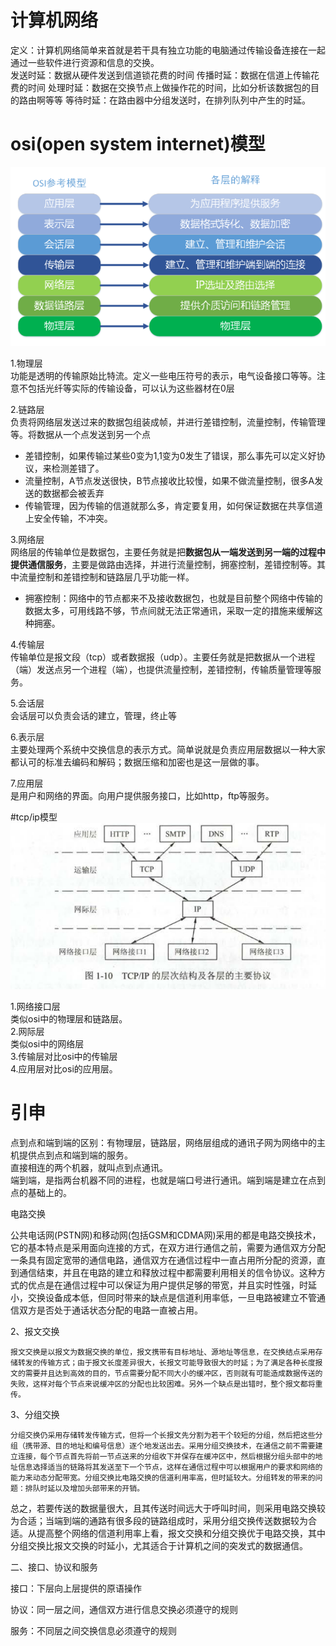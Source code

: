 # 计算机网络
定义：计算机网络简单来首就是若干具有独立功能的电脑通过传输设备连接在一起通过一些软件进行资源和信息的交换。  
发送时延：数据从硬件发送到信道锁花费的时间
传播时延：数据在信道上传输花费的时间
处理时延：数据在交换节点上做操作花的时间，比如分析该数据包的目的路由啊等等
等待时延：在路由器中分组发送时，在排列队列中产生的时延。  

# osi(open system internet)模型
![osi](https://github.com/781303842/Mainstudy/blob/master/ALLIMG/osi%E6%A8%A1%E5%9E%8B.png)  

1.物理层  
功能是透明的传输原始比特流。定义一些电压符号的表示，电气设备接口等等。注意不包括光纤等实际的传输设备，可以认为这些器材在0层

2.链路层  
负责将网络层发送过来的数据包组装成帧，并进行差错控制，流量控制，传输管理等。将数据从一个点发送到另一个点
- 差错控制，如果传输过某些0变为1,1变为0发生了错误，那么事先可以定义好协议，来检测差错了。
- 流量控制，A节点发送很快，B节点接收比较慢，如果不做流量控制，很多A发送的数据都会被丢弃
- 传输管理，因为传输的信道就那么多，肯定要复用，如何保证数据在共享信道上安全传输，不冲突。  

3.网络层  
网络层的传输单位是数据包，主要任务就是把**数据包从一端发送到另一端的过程中提供通信服务**，主要是做路由选择，并进行流量控制，拥塞控制，差错控制等。其中流量控制和差错控制和链路层几乎功能一样。
- 拥塞控制：网络中的节点都来不及接收数据包，也就是目前整个网络中传输的数据太多，可用线路不够，节点间就无法正常通讯，采取一定的措施来缓解这种拥塞。  

4.传输层  
传输单位是报文段（tcp）或者数据报（udp）。主要任务就是把数据从一个进程（端）发送点另一个进程（端），也提供流量控制，差错控制，传输质量管理等服务。  

5.会话层  
会话层可以负责会话的建立，管理，终止等

6.表示层  
主要处理两个系统中交换信息的表示方式。简单说就是负责应用层数据以一种大家都认可的标准去编码和解码；数据压缩和加密也是这一层做的事。

7.应用层  
是用户和网络的界面。向用户提供服务接口，比如http，ftp等服务。 

#tcp/ip模型  
![tcp-ip模型](https://github.com/781303842/Mainstudy/blob/master/ALLIMG/tcp-ip.png)  

1.网络接口层  
类似osi中的物理层和链路层。  
2.网际层  
类似osi中的网络层  
3.传输层对比osi中的传输层  
4.应用层对比osi的应用层。  

# 引申  
点到点和端到端的区别：有物理层，链路层，网络层组成的通讯子网为网络中的主机提供点到点和端到端的服务。  
直接相连的两个机器，就叫点到点通讯。  
端到端，是指两台机器不同的进程，也就是端口号进行通讯。端到端是建立在点到点的基础上的。  

电路交换

公共电话网(PSTN网)和移动网(包括GSM和CDMA网)采用的都是电路交换技术，它的基本特点是采用面向连接的方式，在双方进行通信之前，需要为通信双方分配一条具有固定宽带的通信电路，通信双方在通信过程中一直占用所分配的资源，直到通信结束，并且在电路的建立和释放过程中都需要利用相关的信令协议。这种方式的优点是在通信过程中可以保证为用户提供足够的带宽，并且实时性强，时延小，交换设备成本低，但同时带来的缺点是信道利用率低，一旦电路被建立不管通信双方是否处于通话状态分配的电路一直被占用。

2、报文交换

    报文交换是以报文为数据交换的单位，报文携带有目标地址、源地址等信息，在交换结点采用存储转发的传输方式；由于报文长度差异很大，长报文可能导致很大的时延；为了满足各种长度报文的需要并且达到高效的目的，节点需要分配不同大小的缓冲区，否则就有可能造成数据传送的失败，这样对每个节点来说缓冲区的分配也比较困难。另外一个缺点是出错时，整个报文都将重传。

3、分组交换

    分组交换仍采用存储转发传输方式，但将一个长报文先分割为若干个较短的分组，然后把这些分组（携带源、目的地址和编号信息）逐个地发送出去。采用分组交换技术，在通信之前不需要建立连接，每个节点首先将前一节点送来的分组收下并保存在缓冲区中，然后根据分组头部中的地址信息选择适当的链路将其发送至下一个节点，这样在通信过程中可以根据用户的要求和网络的能力来动态分配带宽。分组交换比电路交换的信道利用率高，但时延较大。分组转发的带来的问题：排队时延以及增加头部带来的开销。   

总之，若要传送的数据量很大，且其传送时间远大于呼叫时间，则采用电路交换较为合适；当端到端的通路有很多段的链路组成时，采用分组交换传送数据较为合适。从提高整个网络的信道利用率上看，报文交换和分组交换优于电路交换，其中分组交换比报文交换的时延小，尤其适合于计算机之间的突发式的数据通信。

二、接口、协议和服务

接口：下层向上层提供的原语操作 

协议：同一层之间，通信双方进行信息交换必须遵守的规则 

服务：不同层之间交换信息必须遵守的规则
